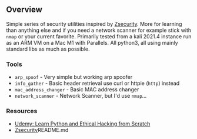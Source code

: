 ## Overview

Simple series of security utilities inspired by [Zsecurity](https://zsecurity.org/).
More for learning than anything else and if you need a network scanner for example stick with `nmap` or your current favorite.
Primarily tested from a kali 2021.4 instance run as an ARM VM on a Mac M1 with Parallels.
All python3, all using mainly standard libs as much as possible.

### Tools

* `arp_spoof` - Very simple but working arp spoofer
* `info_gather` - Basic header retrieval use curl or httpie (`http`) instead
* `mac_address_changer` - Basic MAC address changer
* `network_scanner` - Network Scanner, but I'd use `nmap`...

### Resources

* [Udemy: Learn Python and Ethical Hacking from Scratch](https://www.udemy.com/course/learn-python-and-ethical-hacking-from-scratch)
* [Zsecurity](https://zsecurity.org/)README.md
